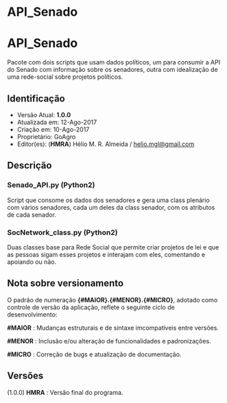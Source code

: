 # API_Senado



# API_Senado

Pacote com dois scripts que usam dados políticos, um para consumir a API do Senado com informação sobre os senadores, outra com idealização de uma rede-social sobre projetos políticos.


## Identificação


* Versão Atual: **1.0.0**
* Atualizada em: 12-Ago-2017
* Criação em: 10-Ago-2017
* Proprietário: GoAgro
* Editor(es): (**HMRA**) Hélio M. R. Almeida / helio.mgl@gmail.com


## Descrição

### Senado_API.py (Python2)

Script que consome os dados dos senadores e gera uma class plenário com vários senadores, cada um deles da class senador, com os atributos de cada senador.

### SocNetwork_class.py (Python2)

Duas classes base para Rede Social que permite criar projetos de lei e que as pessoas sigam esses projetos e interajam com eles, comentando e apoiando ou não.

## Nota sobre versionamento


O padrão de numeração **{#MAIOR}.{#MENOR}.{#MICRO}**, adotado como
controle de versão da aplicação, reflete o seguinte ciclo de
desenvolvimento:

**#MAIOR** : Mudanças estruturais e de sintaxe imcompatíveis entre versões.

**#MENOR** : Inclusão e/ou alteração de funcionalidades e padronizações.

**#MICRO** : Correção de bugs e atualização de documentação.


## Versões

(1.0.0) **HMRA** : Versão final do programa.
